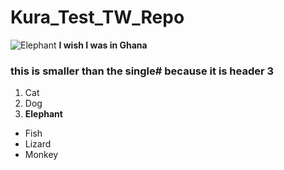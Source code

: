 # Kura_Test_TW_Repo

![Elephant](https://d.newsweek.com/en/full/1787915/elephant.jpg)
**I wish I was in Ghana**

### this is smaller than the single# because it is header 3

1. Cat 
2. Dog 
3. **Elephant**
- Fish 
- Lizard
- Monkey
